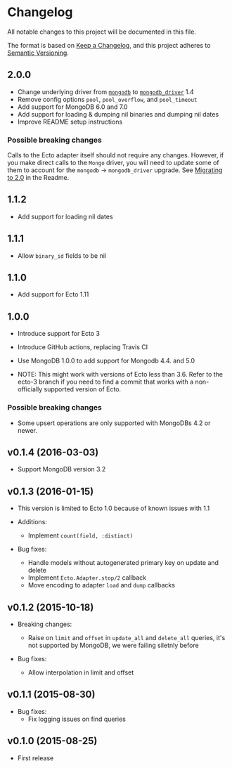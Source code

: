 # Changelog

All notable changes to this project will be documented in this file.

The format is based on [Keep a Changelog](https://keepachangelog.com/en/1.0.0/),
and this project adheres to [Semantic Versioning](https://semver.org/spec/v2.0.0.html).

## 2.0.0

- Change underlying driver from [`mongodb`](https://github.com/elixir-mongo/mongodb) to [`mongodb_driver`](https://github.com/zookzook/elixir-mongodb-driver) 1.4
- Remove config options `pool`, `pool_overflow`, and `pool_timeout`
- Add support for MongoDB 6.0 and 7.0
- Add support for loading & dumping nil binaries and dumping nil dates
- Improve README setup instructions

### Possible breaking changes

Calls to the Ecto adapter itself should not require any changes. However, if you make direct calls to the `Mongo` driver, you will need to update some of them to account for the `mongodb` -> `mongodb_driver` upgrade. See [Migrating to 2.0](./README.md#migrating-to-20) in the Readme.

## 1.1.2

- Add support for loading nil dates

## 1.1.1

- Allow `binary_id` fields to be nil

## 1.1.0

- Add support for Ecto 1.11

## 1.0.0

- Introduce support for Ecto 3
- Introduce GitHub actions, replacing Travis CI
- Use MongoDB 1.0.0 to add support for Mongodb 4.4. and 5.0

- NOTE: This might work with versions of Ecto less than 3.6.
  Refer to the ecto-3 branch if you need to find a commit that works with a non-officially supported version
  of Ecto.

### Possible breaking changes

- Some upsert operations are only supported with MongoDBs 4.2 or newer.

## v0.1.4 (2016-03-03)

- Support MongoDB version 3.2

## v0.1.3 (2016-01-15)

- This version is limited to Ecto 1.0 because of known issues with 1.1

- Additions:

  - Implement `count(field, :distinct)`

- Bug fixes:
  - Handle models without autogenerated primary key on update and delete
  - Implement `Ecto.Adapter.stop/2` callback
  - Move encoding to adapter `load` and `dump` callbacks

## v0.1.2 (2015-10-18)

- Breaking changes:

  - Raise on `limit` and `offset` in `update_all` and `delete_all` queries,
    it's not supported by MongoDB, we were failing siletnly before

- Bug fixes:
  - Allow interpolation in limit and offset

## v0.1.1 (2015-08-30)

- Bug fixes:
  - Fix logging issues on find queries

## v0.1.0 (2015-08-25)

- First release
